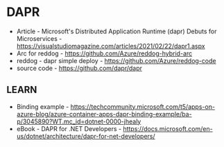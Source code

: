 # DAPR

* Article - Microsoft's Distributed Application Runtime (dapr) Debuts for Microservices - https://visualstudiomagazine.com/articles/2021/02/22/dapr1.aspx
* Arc for reddog - https://github.com/Azure/reddog-hybrid-arc
* reddog - dapr simple deploy - https://github.com/Azure/reddog-code
* source code - https://github.com/dapr/dapr

## LEARN

* Binding example - https://techcommunity.microsoft.com/t5/apps-on-azure-blog/azure-container-apps-dapr-binding-example/ba-p/3045890?WT.mc_id=dotnet-0000-jhealy
* eBook - DAPR for .NET Developers - https://docs.microsoft.com/en-us/dotnet/architecture/dapr-for-net-developers/

